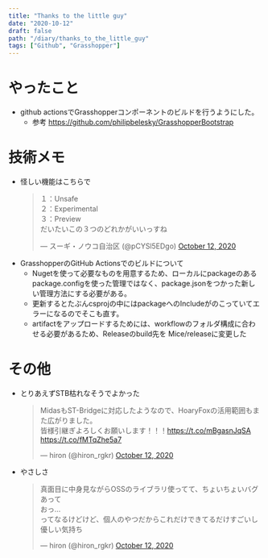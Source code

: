```yaml
---
title: "Thanks to the little guy"
date: "2020-10-12"
draft: false
path: "/diary/thanks_to_the_little_guy"
tags: ["Github", "Grasshopper"]
---
```


# やったこと

- github actionsでGrasshopperコンポーネントのビルドを行うようにした。
  - 参考  https://github.com/philipbelesky/GrasshopperBootstrap
 
# 技術メモ

- 怪しい機能はこちらで
  <blockquote class="twitter-tweet"><p lang="ja" dir="ltr">１：Unsafe<br>２：Experimental<br>３：Preview<br>だいたいこの３つのどれかがいいっすね</p>&mdash; スーギ・ノウコ自治区 (@pCYSl5EDgo) <a href="https://twitter.com/pCYSl5EDgo/status/1315624516605730818?ref_src=twsrc%5Etfw">October 12, 2020</a></blockquote> <script async src="https://platform.twitter.com/widgets.js" charset="utf-8"></script>
- GrasshopperのGitHub Actionsでのビルドについて
  - Nugetを使って必要なものを用意するため、ローカルにpackageのあるpackage.configを使った管理ではなく、package.jsonをつかった新しい管理方法にする必要がある。
  - 更新するとたぶんcsprojの中にはpackageへのIncludeがのこっていてエラーになるのでそこも直す。
  - artifactをアップロードするためには、workflowのフォルダ構成に合わせる必要があるため、Releaseのbuild先を Mice/releaseに変更した

# その他

- とりあえずSTB枯れなそうでよかった
  <blockquote class="twitter-tweet"><p lang="ja" dir="ltr">MidasもST-Bridgeに対応したようなので、HoaryFoxの活用範囲もまた広がりました。<br>皆様引継ぎよろしくお願いします！！！<a href="https://t.co/mBgasnJqSA">https://t.co/mBgasnJqSA</a> <a href="https://t.co/fMTqZhe5a7">https://t.co/fMTqZhe5a7</a></p>&mdash; hiron (@hiron_rgkr) <a href="https://twitter.com/hiron_rgkr/status/1315639383370858497?ref_src=twsrc%5Etfw">October 12, 2020</a></blockquote> <script async src="https://platform.twitter.com/widgets.js" charset="utf-8"></script>
- やさしさ
  <blockquote class="twitter-tweet"><p lang="ja" dir="ltr">真面目に中身見ながらOSSのライブラリ使ってて、ちょいちょいバグあって<br>おっ…<br>ってなるけどけど、個人のやつだからこれだけできてるだけすごいし優しい気持ち</p>&mdash; hiron (@hiron_rgkr) <a href="https://twitter.com/hiron_rgkr/status/1315553617802223618?ref_src=twsrc%5Etfw">October 12, 2020</a></blockquote> <script async src="https://platform.twitter.com/widgets.js" charset="utf-8"></script>

